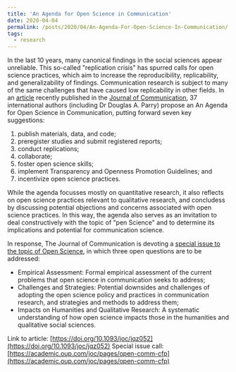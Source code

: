 ```yaml
---
title: 'An Agenda for Open Science in Communication'
date: 2020-04-04
permalink: /posts/2020/04/An-Agenda-For-Open-Science-In-Communication/
tags:
  - research
---
```


In the last 10 years, many canonical findings in the social sciences appear unreliable. This so-called "replication crisis" has spurred calls for open science practices, which aim to increase the reproducibility, replicability, and generalizability of findings. Communication research is subject to many of the same challenges that have caused low replicability in other fields. In an [article](https://doi.org/10.1093/joc/jqz052) recently published in the [Journal of Communication](https://academic.oup.com/joc), 37 international authors (including Dr Douglas A. Parry) propose an An Agenda for Open Science in Communication, putting forward seven key suggestions: 

1. publish materials, data, and code;
2. preregister studies and submit registered reports;
3. conduct replications;
4. collaborate;
5. foster open science skills;
6. implement Transparency and Openness Promotion Guidelines; and
7. incentivize open science practices.

While the agenda focusses mostly on quantitative research, it also reflects on open science practices relevant to qualitative research, and concludess by discussing potential objections and concerns associated with open science practices. In this way, the agenda also serves as an invitation to deal constructively with the topic of "pen Science" and to determine its implications and potential for communication science.

In response, The Journal of Communication is devoting a [special issue to the topic of Open Science](https://academic.oup.com/joc/pages/open-comm-cfp), in which three open questions are to be addressed:

* Empirical Assessment: Formal empirical assessment of the current problems that open science in communication seeks to address;
* Challenges and Strategies: Potential downsides and challenges of adopting the open science policy and practices in communication research, and strategies and methods to address them;
* Impacts on Humanities and Qualitative Research: A systematic understanding of how open science impacts those in the humanities and qualitative social sciences.

Link to article: [https://doi.org/10.1093/joc/jqz052](https://doi.org/10.1093/joc/jqz052)
Special issue call:[https://academic.oup.com/joc/pages/open-comm-cfp](https://academic.oup.com/joc/pages/open-comm-cfp)
